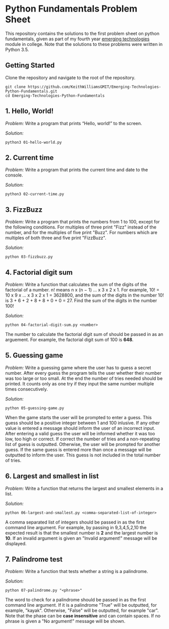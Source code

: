 # Python Fundamentals Problem Sheet

This repository contains the solutions to the first problem sheet on python fundamentals, given as part of my fourth year [emerging technologies](https://emerging-technologies.github.io/) module in college. Note that the solutions to these problems were written in Python 3.5.

## Getting Started

Clone the repository and navigate to the root of the repository.
```
git clone https://github.com/KeithWilliamsGMIT/Emerging-Technologies-Python-Fundamentals.git
cd Emerging-Technologies-Python-Fundamentals
```

## 1. Hello, World!
*Problem:* Write a program that prints “Hello, world!” to the screen.

*Solution:*
```
python3 01-hello-world.py
```

## 2. Current time
*Problem:* Write a program that prints the current time and date to the console.

*Solution:*
```
python3 02-current-time.py
```

## 3. FizzBuzz
*Problem:* Write a program that prints the numbers from 1 to 100, except for the following conditions. For multiples of three print "Fizz" instead of the number, and for the multiples of five print "Buzz". For numbers which are multiples of both three and five print "FizzBuzz".

*Solution:*
```
python 03-fizzbuzz.py
```

## 4. Factorial digit sum
*Problem:* Write a function that calculates the sum of the digits of the factorial of a number. n! means n x (n − 1) … x 3 x 2 x 1. For example, 10! = 10 x 9 x … x 3 x 2 x 1 = 3628800, and the sum of the digits in the number 10! is 3 + 6 + 2 + 8 + 8 + 0 + 0 = 27. Find the sum of the digits in the number 100!

*Solution:*
```
python 04-factorial-digit-sum.py <number>
```

The number to calculate the factorial digit sum of should be passed in as an arguement. For example, the factorial digit sum of 100 is **648**.

## 5. Guessing game
*Problem:* Write a guessing game where the user has to guess a secret number. After every guess the program tells the user whether their number was too large or too small. At the end the number of tries needed should be printed. It counts only as one try if they input the same number multiple times consecutively.

*Solution:*
```
python 05-guessing-game.py
```

When the game starts the user will be prompted to enter a guess. This guess should be a positive integer between 1 and 100 inlusive. If any other value is entered a message should inform the user of an incorrect input. After entering a valid guess the user will be informed whether it was too low, too high or correct. If correct the number of tries and a non-repeating list of guess is outputted. Otherwise, the user will be prompted for another guess. If the same guess is entered more than once a message will be outputted to inform the user. This guess is not included in the total number of tries.

## 6. Largest and smallest in list
*Problem:* Write a function that returns the largest and smallest elements in a list.

*Solution:*
```
python 06-largest-and-smallest.py <comma-separated-list-of-integer>
```

A comma separated list of integers should be passed in as the first command line argument. For example, by passing in 9,3,4,5,2,10 the expected result is that the smallest number is **2** and the largest number is **10**. If an invalid argument is given an "Invalid argument!" message will be displayed.

## 7. Palindrome test
*Problem:* Write a function that tests whether a string is a palindrome.

*Solution:*
```
python 07-palindrome.py "<phrase>"
```

The word to check for a palindrome should be passed in as the first command line argument. If it is a palindrome "True" will be outputted, for example, "kayak". Otherwise, "False" will be outputted, for example "car". Note that the phase can be **case insensitive** and can contain spaces. If no phrase is given a "No argument!" message will be shown.